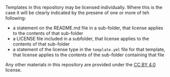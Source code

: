 Templates in this repository may be licensed individually. Where this is the case it will be clearly indicated by the presene of one or more of teh following:

- a statement on the README.md file in a sub-folder, that license applies to the contents of that sub-folder
- a LICENSE file included in a subfolder, that license applies to the contents of that sub-folder
- a statement of the license type in the `template.yml` file for that template, that license applies to the contents of the sub-folder containing that file

Any other materials in this repository are provided under the [CC BY 4.0](https://creativecommons.org/licenses/by/4.0/) license.
